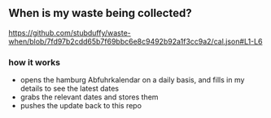 ## When is my waste being collected?
  https://github.com/stubduffy/waste-when/blob/7fd97b2cdd65b7f69bbc6e8c9492b92a1f3cc9a2/cal.json#L1-L6
  
  ### how it works
  - opens the hamburg Abfuhrkalendar on a daily basis, and fills in my details to see the latest dates
  - grabs the relevant dates and stores them
  - pushes the update back to this repo
  

